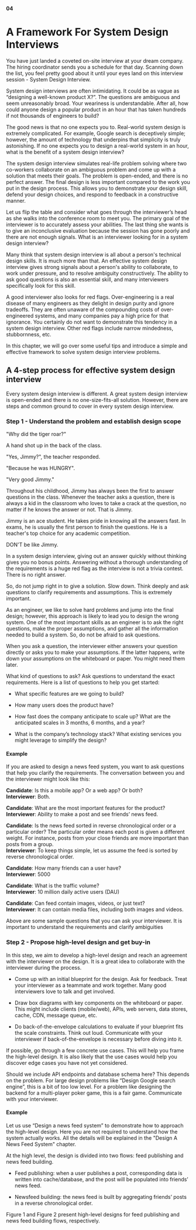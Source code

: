 **04**

# A Framework For System Design Interviews

You have just landed a coveted on-site interview at your dream company. The hiring coordinator sends you a schedule for that day. Scanning down the list, you feel pretty good about it until your eyes land on this interview session - System Design Interview.

System design interviews are often intimidating. It could be as vague as “designing a well-known product X?”. The questions are ambiguous and seem unreasonably broad. Your weariness is understandable. After all, how could anyone design a popular product in an hour that has taken hundreds if not thousands of engineers to build?

The good news is that no one expects you to. Real-world system design is extremely complicated. For example, Google search is deceptively simple; however, the amount of technology that underpins that simplicity is truly astonishing. If no one expects you to design a real-world system in an hour, what is the benefit of a system design interview?

The system design interview simulates real-life problem solving where two co-workers collaborate on an ambiguous problem and come up with a solution that meets their goals. The problem is open-ended, and there is no perfect answer. The final design is less important compared to the work you put in the design process. This allows you to demonstrate your design skill, defend your design choices, and respond to feedback in a constructive manner.

Let us flip the table and consider what goes through the interviewer’s head as she walks into the conference room to meet you. The primary goal of the interviewer is to accurately assess your abilities. The last thing she wants is to give an inconclusive evaluation because the session has gone poorly and there are not enough signals. What is an interviewer looking for in a system design interview?

Many think that system design interview is all about a person's technical design skills. It is much more than that. An effective system design interview gives strong signals about a person's ability to collaborate, to work under pressure, and to resolve ambiguity constructively. The ability to ask good questions is also an essential skill, and many interviewers specifically look for this skill.

A good interviewer also looks for red flags. Over-engineering is a real disease of many engineers as they delight in design purity and ignore tradeoffs. They are often unaware of the compounding costs of over-engineered systems, and many companies pay a high price for that ignorance. You certainly do not want to demonstrate this tendency in a system design interview. Other red flags include narrow mindedness, stubbornness, etc.

In this chapter, we will go over some useful tips and introduce a simple and effective framework to solve system design interview problems.

## A 4-step process for effective system design interview

Every system design interview is different. A great system design interview is open-ended and there is no one-size-fits-all solution. However, there are steps and common ground to cover in every system design interview.

### Step 1 - Understand the problem and establish design scope

"Why did the tiger roar?"

A hand shot up in the back of the class.

"Yes, Jimmy?", the teacher responded.

"Because he was HUNGRY".

"Very good Jimmy."

Throughout his childhood, Jimmy has always been the first to answer questions in the class. Whenever the teacher asks a question, there is always a kid in the classroom who loves to take a crack at the question, no matter if he knows the answer or not. That is Jimmy.

Jimmy is an ace student. He takes pride in knowing all the answers fast. In exams, he is usually the first person to finish the questions. He is a teacher's top choice for any academic competition.

DON'T be like Jimmy.

In a system design interview, giving out an answer quickly without thinking gives you no bonus points. Answering without a thorough understanding of the requirements is a huge red flag as the interview is not a trivia contest. There is no right answer.

So, do not jump right in to give a solution. Slow down. Think deeply and ask questions to clarify requirements and assumptions. This is extremely important.

As an engineer, we like to solve hard problems and jump into the final design; however, this approach is likely to lead you to design the wrong system. One of the most important skills as an engineer is to ask the right questions, make the proper assumptions, and gather all the information needed to build a system. So, do not be afraid to ask questions.

When you ask a question, the interviewer either answers your question directly or asks you to make your assumptions. If the latter happens, write down your assumptions on the whiteboard or paper. You might need them later.

What kind of questions to ask? Ask questions to understand the exact requirements. Here is a list of questions to help you get started:

*   What specific features are we going to build?
    
*   How many users does the product have?
    
*   How fast does the company anticipate to scale up? What are the anticipated scales in 3 months, 6 months, and a year?
    
*   What is the company’s technology stack? What existing services you might leverage to simplify the design?
    

#### Example

If you are asked to design a news feed system, you want to ask questions that help you clarify the requirements. The conversation between you and the interviewer might look like this:

**Candidate**: Is this a mobile app? Or a web app? Or both?  
**Interviewer**: Both.

**Candidate**: What are the most important features for the product?  
**Interviewer**: Ability to make a post and see friends’ news feed.

**Candidate**: Is the news feed sorted in reverse chronological order or a particular order? The particular order means each post is given a different weight. For instance, posts from your close friends are more important than posts from a group.  
**Interviewer**: To keep things simple, let us assume the feed is sorted by reverse chronological order.

**Candidate**: How many friends can a user have?  
**Interviewer**: 5000

**Candidate**: What is the traffic volume?  
**Interviewer**: 10 million daily active users (DAU)

**Candidate**: Can feed contain images, videos, or just text?  
**Interviewer**: It can contain media files, including both images and videos.

Above are some sample questions that you can ask your interviewer. It is important to understand the requirements and clarify ambiguities

### Step 2 - Propose high-level design and get buy-in

In this step, we aim to develop a high-level design and reach an agreement with the interviewer on the design. It is a great idea to collaborate with the interviewer during the process.

*   Come up with an initial blueprint for the design. Ask for feedback. Treat your interviewer as a teammate and work together. Many good interviewers love to talk and get involved.
    
*   Draw box diagrams with key components on the whiteboard or paper. This might include clients (mobile/web), APIs, web servers, data stores, cache, CDN, message queue, etc.
    
*   Do back-of-the-envelope calculations to evaluate if your blueprint fits the scale constraints. Think out loud. Communicate with your interviewer if back-of-the-envelope is necessary before diving into it.
    

If possible, go through a few concrete use cases. This will help you frame the high-level design. It is also likely that the use cases would help you discover edge cases you have not yet considered.

Should we include API endpoints and database schema here? This depends on the problem. For large design problems like “Design Google search engine”, this is a bit of too low level. For a problem like designing the backend for a multi-player poker game, this is a fair game. Communicate with your interviewer.

#### Example

Let us use “Design a news feed system” to demonstrate how to approach the high-level design. Here you are not required to understand how the system actually works. All the details will be explained in the "Design A News Feed System" chapter.

At the high level, the design is divided into two flows: feed publishing and news feed building.

*   Feed publishing: when a user publishes a post, corresponding data is written into cache/database, and the post will be populated into friends’ news feed.
    
*   Newsfeed building: the news feed is built by aggregating friends’ posts in a reverse chronological order.
    

Figure 1 and Figure 2 present high-level designs for feed publishing and news feed building flows, respectively.

![](data:image/svg+xml,%3csvg%20xmlns=%27http://www.w3.org/2000/svg%27%20version=%271.1%27%20width=%27500%27%20height=%27803%27/%3e)![Figure 1](data:image/gif;base64,R0lGODlhAQABAIAAAAAAAP///yH5BAEAAAAALAAAAAABAAEAAAIBRAA7)

Figure 1

![](data:image/svg+xml,%3csvg%20xmlns=%27http://www.w3.org/2000/svg%27%20version=%271.1%27%20width=%27400%27%20height=%27598%27/%3e)![Figure 2](data:image/gif;base64,R0lGODlhAQABAIAAAAAAAP///yH5BAEAAAAALAAAAAABAAEAAAIBRAA7)

Figure 2

### Step 3 - Design deep dive

At this step, you and your interviewer should have already achieved the following objectives:

*   Agreed on the overall goals and feature scope
    
*   Sketched out a high-level blueprint for the overall design
    
*   Obtained feedback from your interviewer on the high-level design
    
*   Had some initial ideas about areas to focus on in deep dive based on her feedback
    

You shall work with the interviewer to identify and prioritize components in the architecture. It is worth stressing that every interview is different. Sometimes, the interviewer may give off hints that she likes focusing on high-level design. Sometimes, for a senior candidate interview, the discussion could be on the system performance characteristics, likely focusing on the bottlenecks and resource estimations. In most cases, the interviewer may want you to dig into details of some system components. For URL shortener, it is interesting to dive into the hash function design that converts a long URL to a short one. For a chat system, how to reduce latency and how to support online/offline status are two interesting topics.

Time management is essential as it is easy to get carried away with minute details that do not demonstrate your abilities. You must be armed with signals to show your interviewer. Try not to get into unnecessary details. For example, talking about the EdgeRank algorithm of Facebook feed ranking in detail is not ideal during a system design interview as this takes much precious time and does not prove your ability in designing a scalable system.

#### Example

At this point, we have discussed the high-level design for a news feed system, and the interviewer is happy with your proposal. Next, we will investigate two of the most important use cases:

1\. Feed publishing

2\. News feed retrieval

Figure 3 and Figure 4 show the detailed design for the two use cases, which will be explained in detail in the "Design A News Feed System" chapter.

![](data:image/svg+xml,%3csvg%20xmlns=%27http://www.w3.org/2000/svg%27%20version=%271.1%27%20width=%27750%27%20height=%27928%27/%3e)![Figure 3](data:image/gif;base64,R0lGODlhAQABAIAAAAAAAP///yH5BAEAAAAALAAAAAABAAEAAAIBRAA7)

Figure 3

![](data:image/svg+xml,%3csvg%20xmlns=%27http://www.w3.org/2000/svg%27%20version=%271.1%27%20width=%27600%27%20height=%27603%27/%3e)![Figure 4](data:image/gif;base64,R0lGODlhAQABAIAAAAAAAP///yH5BAEAAAAALAAAAAABAAEAAAIBRAA7)

Figure 4

### Step 4 - Wrap up

In this final step, the interviewer might ask you a few follow-up questions or give you the freedom to discuss other additional points. Here are a few directions to follow:

*   The interviewer might want you to identify the system bottlenecks and discuss potential improvements. Never say your design is perfect and nothing can be improved. There is always something to improve upon. This is a great opportunity to show your critical thinking and leave a good final impression.
    
*   It could be useful to give the interviewer a recap of your design. This is particularly important if you suggested a few solutions. Refreshing your interviewer’s memory can be helpful after a long session.
    
*   Error cases (server failure, network loss, etc.) are interesting to talk about.
    
*   Operation issues are worth mentioning. How do you monitor metrics and error logs? How to roll out the system?
    
*   How to handle the next scale curve is also an interesting topic. For example, if your current design supports 1 million users, what changes do you need to make to support 10 million users?
    
*   Propose other refinements you need if you had more time.
    

To wrap up, we summarize a list of the Dos and Don’ts.

Dos

*   Always ask for clarification. Do not assume your assumption is correct.
    
*   Understand the requirements of the problem.
    
*   There is neither the right answer nor the best answer. A solution designed to solve the problems of a young startup is different from that of an established company with millions of users. Make sure you understand the requirements.
    
*   Let the interviewer know what you are thinking. Communicate with your interview.
    
*   Suggest multiple approaches if possible.
    
*   Once you agree with your interviewer on the blueprint, go into details on each component. Design the most critical components first.
    
*   Bounce ideas off the interviewer. A good interviewer works with you as a teammate.
    
*   Never give up.
    

Don’ts

*   Don't be unprepared for typical interview questions.
    
*   Don’t jump into a solution without clarifying the requirements and assumptions.
    
*   Don’t go into too much detail on a single component in the beginning. Give the high-level design first then drills down.
    
*   If you get stuck, don't hesitate to ask for hints.
    
*   Again, communicate. Don't think in silence.
    
*   Don’t think your interview is done once you give the design. You are not done until your interviewer says you are done. Ask for feedback early and often.
    

### Time allocation on each step

System design interview questions are usually very broad, and 45 minutes or an hour is not enough to cover the entire design. Time management is essential. How much time should you spend on each step? The following is a very rough guide on distributing your time in a 45-minute interview session. Please remember this is a rough estimate, and the actual time distribution depends on the scope of the problem and the requirements from the interviewer.

Step 1 Understand the problem and establish design scope: 3 - 10 minutes

Step 2 Propose high-level design and get buy-in: 10 - 15 minutes

Step 3 Design deep dive: 10 - 25 minutes

Step 4 Wrap: 3 - 5 minutes